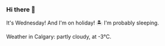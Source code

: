 ### Hi there :wave:

It's Wednesday! And I'm on holiday! :desert_island: I'm probably sleeping.

Weather in Calgary: partly cloudy, at -3°C.
